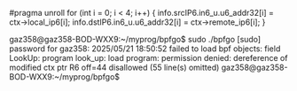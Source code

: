 #pragma unroll
for (int i = 0; i < 4; i++) {
    info.srcIP6.in6_u.u6_addr32[i] = ctx->local_ip6[i];
    info.dstIP6.in6_u.u6_addr32[i] = ctx->remote_ip6[i];
}

gaz358@gaz358-BOD-WXX9:~/myprog/bpfgo$ sudo ./bpfgo
[sudo] password for gaz358: 
2025/05/21 18:50:52 failed to load bpf objects: field LookUp: program look_up: load program: permission denied: dereference of modified ctx ptr R6 off=44 disallowed (55 line(s) omitted)
gaz358@gaz358-BOD-WXX9:~/myprog/bpfgo$ 
